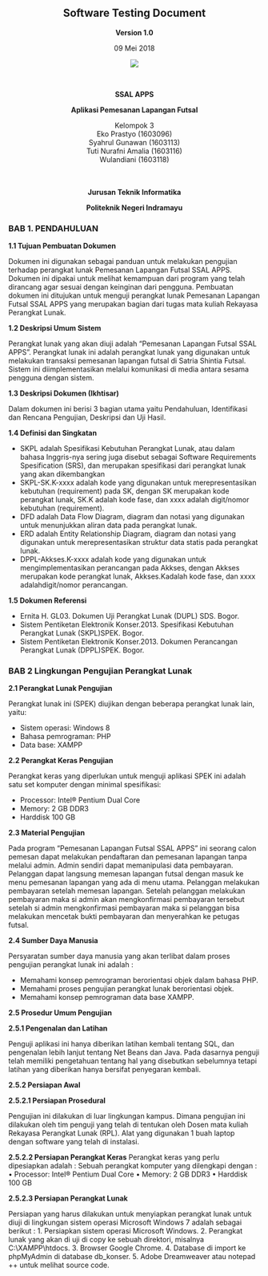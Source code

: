 <html>
<body>
<div align="center"><h2>Software Testing Document</h2></div>

<p align="center"><b>Version 1.0 </b><br>
<p align="center">09 Mei 2018</b>
<p align="center">
<img src="https://2.bp.blogspot.com/-dxdRgMQGbLk/WpA-Tp2rNGI/AAAAAAAAAh8/3_jBWFb7Cf48033QvB34D2WCwoN2sxZLgCLcBGAs/s1000/index.png"/>
</p>

<br><p align="center"><b> SSAL APPS </b><br>
<p align="center"><b>Aplikasi Pemesanan Lapangan Futsal
</b>
<p align="center">Kelompok 3 <br>
 Eko Prastyo 		(1603096)<br>
Syahrul Gunawan 	(1603113)<br>
Tuti Nurafni Amalia (1603116)<br>
Wulandiani 			(1603118) <br> <br> <br>
 
<p align="center"><b>Jurusan Teknik Informatika</b><br>
<p align="center"><b>Politeknik Negeri Indramayu</b>
</p>
</body>
</html>

### BAB 1. PENDAHULUAN

**1.1 Tujuan Pembuatan Dokumen**

Dokumen ini digunakan sebagai panduan untuk melakukan pengujian terhadap perangkat lunak Pemesanan Lapangan Futsal SSAL APPS. Dokumen ini dipakai untuk melihat kemampuan dari program yang telah dirancang agar sesuai dengan keinginan dari pengguna. Pembuatan dokumen ini ditujukan untuk menguji perangkat lunak Pemesanan Lapangan Futsal SSAL APPS yang merupakan bagian dari tugas mata kuliah Rekayasa Perangkat Lunak.

**1.2 Deskripsi Umum Sistem**

Perangkat lunak yang akan diuji adalah “Pemesanan Lapangan Futsal SSAL APPS”. Perangkat lunak ini adalah perangkat lunak yang digunakan untuk melakukan transaksi pemesanan lapangan futsal di Satria Shintia Futsal. Sistem ini diimplementasikan melalui komunikasi di media antara sesama pengguna dengan sistem.

**1.3 Deskripsi Dokumen (Ikhtisar)**

Dalam dokumen ini berisi 3 bagian utama yaitu Pendahuluan, Identifikasi dan Rencana Pengujian, Deskripsi dan Uji Hasil.

**1.4 Definisi dan Singkatan**

- SKPL adalah Spesifikasi Kebutuhan Perangkat Lunak, atau dalam bahasa Inggris-nya sering juga disebut sebagai Software Requirements Spesification (SRS), dan merupakan spesifikasi dari perangkat lunak yang akan dikembangkan
- SKPL-SK.K-xxxx adalah kode yang digunakan untuk merepresentasikan kebutuhan (requirement) pada SK, dengan SK merupakan kode perangkat lunak, SK.K adalah kode fase, dan xxxx adalah digit/nomor kebutuhan (requirement).
- DFD adalah Data Flow Diagram, diagram dan notasi yang digunakan untuk menunjukkan aliran data pada perangkat lunak.
- ERD adalah Entity Relationship Diagram, diagram dan notasi yang digunakan untuk merepresentasikan struktur data statis pada perangkat lunak.
- DPPL-Akkses.K-xxxx adalah kode yang digunakan untuk mengimplementasikan perancangan pada Akkses, dengan Akkses merupakan kode perangkat lunak, Akkses.Kadalah kode fase, dan xxxx adalahdigit/nomor perancangan.

**1.5 Dokumen Referensi**
- Ernita H. GL03. Dokumen Uji Perangkat Lunak (DUPL) SDS. Bogor. 
- Sistem Pentiketan Elektronik Konser.2013. Spesifikasi Kebutuhan Perangkat Lunak (SKPL)SPEK. Bogor.
- Sistem Pentiketan Elektronik Konser.2013. Dokumen Perancangan Perangkat Lunak (DPPL)SPEK. Bogor.

###  BAB 2 Lingkungan Pengujian Perangkat Lunak

**2.1 Perangkat Lunak Pengujian**

Perangkat lunak ini (SPEK) diujikan dengan beberapa perangkat lunak lain, yaitu:
- Sistem operasi: Windows 8
- Bahasa pemrograman: PHP
- Data base: XAMPP

**2.2 Perangkat Keras Pengujian**

Perangkat keras yang diperlukan untuk menguji aplikasi SPEK ini adalah satu set komputer dengan minimal spesifikasi:
- Processor: Intel® Pentium Dual Core
- Memory: 2 GB DDR3
- Harddisk 100 GB

**2.3 Material Pengujian**

Pada program “Pemesanan Lapangan Futsal SSAL APPS” ini seorang calon pemesan dapat melakukan pendaftaran dan pemesanan lapangan tanpa melalui admin. Admin sendiri dapat memanipulasi data pembayaran. Pelanggan dapat langsung memesan lapangan futsal dengan masuk ke menu pemesanan lapangan yang ada di menu utama. Pelanggan melakukan pembayaran setelah memesan lapangan. Setelah pelanggan melakukan pembayaran maka si admin akan mengkonfirmasi pembayaran tersebut setelah si admin mengkonfirmasi pembayaran maka si pelanggan bisa melakukan mencetak bukti pembayaran dan menyerahkan ke petugas futsal.

**2.4 Sumber Daya Manusia**

Persyaratan sumber daya manusia yang akan terlibat dalam proses pengujian perangkat lunak ini adalah :
- Memahami konsep pemrograman berorientasi objek dalam bahasa PHP.
- Memahami proses pengujian perangkat lunak berorientasi objek.
- Memahami konsep pemrograman data base XAMPP.

**2.5 Prosedur Umum Pengujian**

**2.5.1 Pengenalan dan Latihan**

Penguji aplikasi ini hanya diberikan latihan kembali tentang SQL, dan pengenalan lebih lanjut tentang Net Beans dan Java. Pada dasarnya penguji telah memiliki pengetahuan tentang hal yang disebutkan sebelumnya tetapi latihan yang diberikan hanya bersifat penyegaran kembali.

**2.5.2 Persiapan Awal**

**2.5.2.1 Persiapan Prosedural**

Pengujian ini dilakukan di luar lingkungan kampus. Dimana pengujian ini dilakukan oleh tim penguji yang telah di tentukan oleh Dosen mata kuliah Rekayasa Perangkat Lunak (RPL). Alat yang digunakan 1 buah laptop dengan software yang telah di instalasi.

**2.5.2.2 Persiapan Perangkat Keras**
Perangkat keras yang perlu dipesiapkan adalah : Sebuah perangkat komputer yang dilengkapi dengan :
• Processor: Intel® Pentium Dual Core
• Memory: 2 GB DDR3
• Harddisk 100 GB

**2.5.2.3 Persiapan Perangkat Lunak**

Persiapan yang harus dilakukan untuk menyiapkan perangkat lunak untuk diuji di lingkungan sistem operasi Microsoft Windows 7 adalah sebagai berikut : 1. Persiapkan sistem operasi Microsoft Windows. 2. Perangkat lunak yang akan di uji di copy ke sebuah direktori, misalnya C:\XAMPP\htdocs. 3. Browser Google Chrome. 4. Database di import ke phpMyAdmin di database db_konser. 5. Adobe Dreamweaver atau notepad ++ untuk melihat source code.
